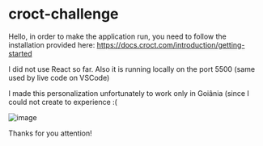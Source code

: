 # croct-challenge

Hello, in order to make the application run, you need to follow the installation provided here: 
https://docs.croct.com/introduction/getting-started

I did not use React so far. Also it is running locally on the port 5500 (same used by live code on VSCode)

I made this personalization unfortunately to work only in Goiânia (since I could not create to experience :( 

![image](https://github.com/ceciluz/croct-challenge/assets/62724210/90e21ab3-25dd-4305-8a5e-81a675078330)

Thanks for you attention!
